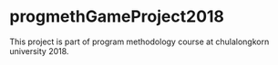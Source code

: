 # progmethGameProject2018
This project is part of program methodology course at chulalongkorn university 2018.
